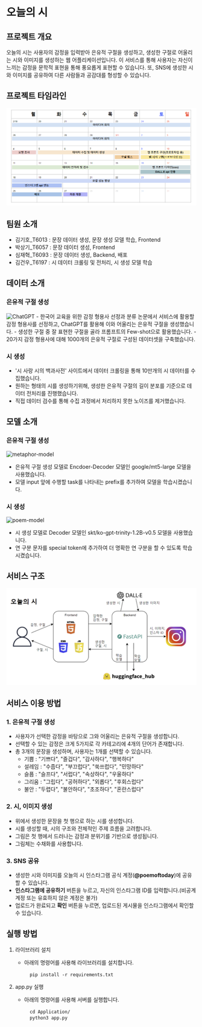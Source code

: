 # 오늘의 시
## 프로젝트 개요
오늘의 시는 사용자의 감정을 입력받아 은유적 구절을 생성하고, 생성한 구절로 어울리는 시와 이미지를 생성하는 웹 어플리케이션입니다. 이 서비스를 통해 사용자는 자신이 느끼는 감정을 문학적 표현을 통해 풍요롭게 표현할 수 있습니다. 또, SNS에 생성한 시와 이미지를 공유하여 다른 사람들과 공감대를 형성할 수 있습니다.

## 프로젝트 타임라인
![Alt text](Img/project_timeline.png)

## 팀원 소개
- 김기호_T6013 : 문장 데이터 생성, 문장 생성 모델 학습, Frontend
- 박상기_T6057 : 문장 데이터 생성, Frontend
- 심재혁_T6093 : 문장 데이터 생성, Backend, 배포
- 김건우_T6197 : 시 데이터 크롤링 및 전처리, 시 생성 모델 학습

## 데이터 소개
### 은유적 구절 생성
<img width="670" alt="ChatGPT" src="https://github.com/boostcampaitech6/level2-3-nlp-finalproject-nlp-05/assets/121072239/fa8f4687-85ce-463f-829d-06420f14cc77">
- 한국어 교육을 위한 감정 형용사 선정과 분류 논문에서 서비스에 활용할 감정 형용사를 선정하고, ChatGPT를 활용해 이와 어울리는 은유적 구절을 생성했습니다.
- 생성한 구절 중 잘 표현한 구절을 골라 프롬프트의 Few-shot으로 활용했습니다.
- 20가지 감정 형용사에 대해 1000개의 은유적 구절로 구성된 데이터셋을 구축했습니다.

### 시 생성
- '시 사랑 시의 백과사전' 사이트에서 데이터 크롤링을 통해 10만개의 시 데이터를 수집했습니다.
- 원하는 형태의 시를 생성하기위해, 생성한 은유적 구절의 길이 분포를 기준으로 데이터 전처리를 진행했습니다.
- 직접 데이터 검수를 통해 수집 과정에서 처리하지 못한 노이즈를 제거했습니다.

## 모델 소개
### 은유적 구절 생성
![metaphor-model](https://github.com/boostcampaitech6/level2-3-nlp-finalproject-nlp-05/assets/121072239/f1c2c63d-768b-43e6-98a4-21e194e41c90)
- 은유적 구절 생성 모델로 Encdoer-Decoder 모델인 google/mt5-large 모델을 사용했습니다.
- 모델 input 앞에 수행할 task를 나타내는 prefix를 추가하여 모델을 학습시켰습니다.
### 시 생성
![poem-model](https://github.com/boostcampaitech6/level2-3-nlp-finalproject-nlp-05/assets/121072239/f1a40df7-dff8-4dc6-bf34-9c79c56f2fbc)
- 시 생성 모델로 Decoder 모델인 skt/ko-gpt-trinity-1.2B-v0.5 모델을 사용했습니다.
- 연 구분 문자를 special token에 추가하여 더 명확한 연 구분을 할 수 있도록 학습시켰습니다.

## 서비스 구조
![Alt text](Img/service_architecture.png)

## 서비스 이용 방법

### 1. 은유적 구절 생성
- 사용자가 선택한 감정을 바탕으로 그와 어울리는 은유적 구절을 생성합니다.
- 선택할 수 있는 감정은 크게 5가지로 각 카테고리에 4개의 단어가 존재합니다.
- 총 3개의 문장을 생성하며, 사용자는 1개를 선택할 수 있습니다.
    - 기쁨 : "기쁘다", "즐겁다", "감사하다", "행복하다"
    - 설레임 : "수줍다", "부끄럽다", "쑥쓰럽다", "민망하다"
    - 슬픔 : "슬프다", "서럽다", "속상하다", "우울하다"
    - 그리움 : "그립다", "공허하다", "외롭다", "후회스럽다"
    - 불안 : "두렵다", "불안하다", "초조하다", "혼란스럽다"

### 2. 시, 이미지 생성
- 위에서 생성한 문장을 첫 행으로 하는 시를 생성합니다.
- 시를 생성할 때, 시의 구조와 전체적인 주제 흐름을 고려합니다.
- 그림은 첫 행에서 드러나는 감정과 분위기를 기반으로 생성됩니다.
- 그림체는 수채화를 사용합니다.

### 3. SNS 공유
- 생성한 시와 이미지를 오늘의 시 인스타그램 공식 계정(**@poemoftoday**)에 공유할 수 있습니다.
- **인스타그램에 공유하기** 버튼을 누르고, 자신의 인스타그램 ID를 입력합니다.(비공계 계정 또는 유효하지 않은 계정은 불가)
- 업로드가 완료되고 **확인** 버튼을 누르면, 업로드된 게시물을 인스타그램에서 확인할 수 있습니다.

## 실행 방법
1. 라이브러리 설치
    - 아래의 명령어를 사용해 라이브러리를 설치합니다.

            pip install -r requirements.txt

2. app.py 실행 
    - 아래의 명령어를 사용해 서버를 실행합니다.
        
            cd Application/
            python3 app.py 
